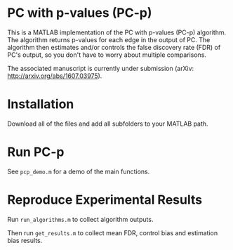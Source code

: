 # PC with p-values (PC-p)

This is a MATLAB implementation of the PC with p-values (PC-p) algorithm. The algorithm returns p-values for each edge in the output of PC. The algorithm then estimates and/or controls the false discovery rate (FDR) of PC's output, so you don't have to worry about multiple comparisons.

The associated manuscript is currently under submission (arXiv: http://arxiv.org/abs/1607.03975).

# Installation

Download all of the files and add all subfolders to your MATLAB path.

# Run PC-p

See `pcp_demo.m` for a demo of the main functions.

# Reproduce Experimental Results

Run `run_algorithms.m` to collect algorithm outputs.

Then run `get_results.m` to collect mean FDR, control bias and estimation bias results.
